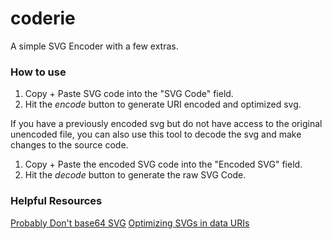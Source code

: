 # coderie

A simple SVG Encoder with a few extras.

### How to use

1. Copy + Paste SVG code into the "SVG Code" field.
2. Hit the *encode* button to generate URI encoded and optimized svg.


If you have a previously encoded svg but do not have access to the original unencoded file, you can also use this tool to decode the svg and make changes to the source code.

1. Copy + Paste the encoded SVG code into the "Encoded SVG" field.
2. Hit the *decode* button to generate the raw SVG Code.

### Helpful Resources
[Probably Don't base64 SVG](https://css-tricks.com/probably-dont-base64-svg/)
[Optimizing SVGs in data URIs](https://codepen.io/tigt/post/optimizing-svgs-in-data-uris)

